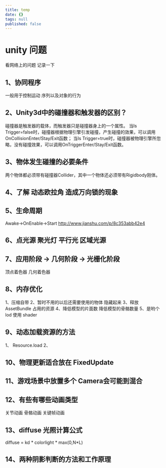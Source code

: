 ```yaml
---
title: temp
date: {}
tags: null
published: false
---
```

# unity 问题

看网络上的问题 记录一下

<!-- more -->

## 1、协同程序 
一般用于控制运动 序列以及对象的行为

## 2、Unity3d中的碰撞器和触发器的区别？
碰撞器是触发器的载体，而触发器只是碰撞器身上的一个属性。
当Is Trigger=false时，碰撞器根据物理引擎引发碰撞，产生碰撞的效果，可以调用OnCollisionEnter/Stay/Exit函数；
当Is Trigger=true时，碰撞器被物理引擎所忽略，没有碰撞效果，可以调用OnTriggerEnter/Stay/Exit函数。


## 3、物体发生碰撞的必要条件
两个物体都必须带有碰撞器Collider，其中一个物体还必须带有Rigidbody刚体。


## 4、了解  动态欧拉角 造成万向锁的现象

## 5、生命周期
Awake->OnEnable->Start
http://www.jianshu.com/p/8c353abb42e4

## 6、点光源 聚光灯 平行光 区域光源

## 7、应用阶段 -> 几何阶段 -> 光栅化阶段
顶点着色器 几何着色器 

## 8、内存优化
1、压缩自带
2、暂时不用的以后还需要使用的物体 隐藏起来 
3、释放 AssetBundle 占用的资源
4、降低模型的片面数 降低模型的骨骼数量
5、是哟个 lod 使用 shader

## 9、动态加载资源的方法
1、 Resource.load
2、

## 10、物理更新适合放在 FixedUpdate

## 11、游戏场景中放置多个 Camera会可能到混合

## 12、有些有哪些动画类型
关节动画 骨骼动画  关键帧动画

## 13、diffuse 光照计算公式
diffuse = kd * colorlight * max(0,N*L)


## 14、两种阴影判断的方法和工作原理














